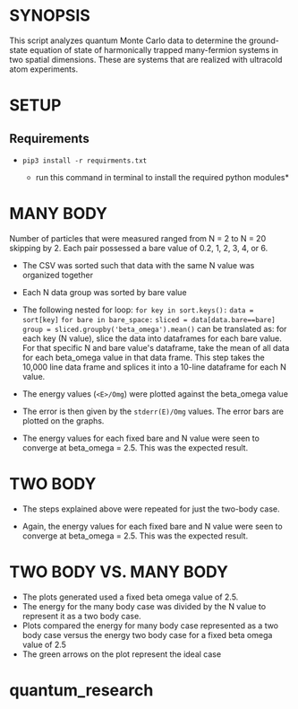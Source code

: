 SYNOPSIS
========

This script analyzes quantum Monte Carlo data to determine the ground-state equation of state of harmonically trapped many-fermion systems in two spatial dimensions. These are systems that are realized with ultracold atom experiments.

SETUP
=====

Requirements
------------
* `pip3 install -r requirments.txt`
    
    * run this command in terminal to install the required python modules*


MANY BODY
====
Number of particles that were measured ranged from N = 2 to N = 20 skipping by 2. Each pair possessed a bare value of 0.2, 1, 2, 3, 4, or 6.

* The CSV was sorted such that data with the same N value was organized together
* Each N data group was sorted by bare value
* The following nested for loop:
    `for key in sort.keys():`
        `data = sort[key]`
        `for bare in bare_space:`
        `sliced = data[data.bare==bare]`
        `group = sliced.groupby('beta_omega').mean()`
    can be translated as: for each key (N value), slice the data into dataframes for each bare value. For that specific N and bare value's dataframe, take the mean of all data for each beta_omega value in that data frame. This step takes the 10,000 line data frame and splices it into a 10-line dataframe for each N value. 
* The energy values (`<E>/Omg`) were plotted against the beta_omega value

* The error is then given by the `stderr(E)/Omg` values. The error bars are plotted on the graphs. 

* The energy values for each fixed bare and N value were seen to converge at beta_omega = 2.5. This was the expected result. 

TWO BODY
====
* The steps explained above were repeated for just the two-body case.

* Again, the energy values for each fixed bare and N value were seen to converge at beta_omega = 2.5. This was the expected result. 

TWO BODY VS. MANY BODY
====
* The plots generated used a fixed beta omega value of 2.5.
* The energy for the many body case was divided by the N value to represent it as a two body case. 
* Plots compared the energy for many body case represented as a two body case versus the energy two body case for a fixed beta omega value of 2.5 
* The green arrows on the plot represent the ideal case
# quantum_research
